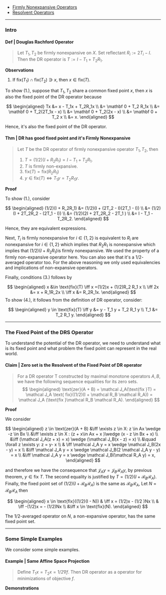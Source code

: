 - [Firmly Nonexpansive Operators](../Operators%20Theory/Firmly%20Nonexpansive%20Operators.md)
- [Resolvent Operators](../Operators%20Theory/Resolvent%20Operators.md)
---
### **Intro**

#### **Def | Douglas Rachford Operator**
> Let $T_1, T_2$ be firmly nonexpansive on $X$. Set reflectant $R_i := 2T_i - I$. Then the DR operator is $T:= I - T_1 + T_2 R_1$. 

**Observations**

1. If $\text{fix}(T_1)\cap \text{fix}(T_2) \ni x$, then $x \in \text{fix}(T)$. 

To show (1.), suppose that $T_1, T_2$ share a common fixed point $x$, then $x$ is also the fixed point of the DR operator because 

$$
\begin{aligned}
    Tx &= x - T_1x + T_2R_1x
    \\
    &= \mathbf 0 + T_2 R_1x 
    \\
    &= \mathbf 0 + T_2(2T_1x - x)
    \\
    &= \mathbf 0 + T_2(2x - x)
    \\
    &= \mathbf 0 + T_2 x 
    \\
    &= x. 
\end{aligned}
$$

Hence, it's also the fixed point of the DR operator. 




#### **Thm | DR has good fixed point and it's Firmly Nonexpansive**
> Let $T$ be the DR operator of firmly nonexpansive operator $T_1, T_2$, then 
> 1. $T = (1/2)(I + R_2 R_1)=I - T_1 + T_2 R_1$. 
> 2. $T$ is firmly non-expansive. 
> 3. $\text{fix}(T) = \text{fix}(R_2R_1)$
> 4. $y \in \text{fix}(T) \iff T_1 y = T_2 R_1 y$. 

**Proof**

To show (1.), consider 

$$
\begin{aligned}
    (1/2)(I + R_2R_1) &= (1/2)(I + (2T_2 - I)(2T_1 - I))
    \\
    &= (1/2)(I + 2T_2R_2 - (2T_1 - I))
    \\
    &= (1/2)(2I + 2T_2R_2 - 2T_1 )
    \\
    &= I - T_1 - T_2R_2. 
\end{aligned}
$$

Hence, they are equivalent expressions. 

Next, $T_i$ is firmly nonexpansive for $i \in \{1, 2\}$ is equivalent to $R_i$ are nonexpansive for $i \in \{1, 2\}$ which implies that $R_2R_1$ is nonexpansive which implies that $(1/2)(I + R_2 R_1)$is firmly nonexpansive. 
We used the property of a firmly non-expansive operator here. 
You can also see that it's a $1/2$-averaged operator too. 
For the above reasoning we only used equivalencies and implications of non-expansive operators. 

Finally, conditions (3.) follows by

$$
\begin{aligned}
    x &\in \text{fix}(T) \iff x  =(1/2)x + (1/2)R_2 R_1 x
    \\
    \iff 
    2x &= x + R_1R_2x
    \\
    \iff 
    x &= R_2R_1x. 
\end{aligned}
$$
To show (4.), it follows from the definition of DR operator, consider: 

$$
\begin{aligned}
    y \in \text{fix}(T) \iff y &= y - T_1 y + T_2 R_1 y
    \\
    T_1 &= T_2 R_1 y. 
\end{aligned}
$$


---
### **The Fixed Point of the DRS Operator**

To understand the potential of the DR operator, we need to understand what is its fixed point and what problem the fixed point can represent in the real world. 


#### **Claim | Zero set is the Resolvent of the Fixed Point of DR operator**
> For a DR operator T constructed by maximal monotone operators $A, B$, we have the following sequence equalities for its zero sets. 
> $$
> \begin{aligned}
>     \text{zer}(A + B) = \mathcal J_A(\text{fix }T)
>     = \mathcal J_A \text{ fix}((1/2)(I + \mathcal R_B \mathcal R_A))
>     = \mathcal J_A (\text{fix }\mathcal R_B \mathcal R_A). 
> \end{aligned}
> $$

**Proof**

We consider

$$
\begin{aligned}
    z \in \text{zer}(A + B)
    &\iff 
    \exists z \in X: z \in Ax \wedge  -z \in Bx
    \\
    &\iff 
    \exists z \in X : 
    (z + x\in Ax + x )\wedge 
    (x - z \in Bx + x)
    \\
    &\iff 
    (\mathcal J_A(z + x) = x) 
    \wedge 
    (\mathcal J_B(x - z) = x)
    \\
    &\quad  \forall z \exists y: z = y- x
    \\
    & \iff
    \mathcal J_A y = x \wedge
    \mathcal J_B(2x - y) = x
    \\
    &\iff 
    \mathcal J_A y = x \wedge
    \mathcal J_B(2 \mathcal J_A y - y) = x
    \\
    &\iff 
    \mathcal J_A y = x \wedge
    \mathcal J_B(\mathcal R_A y) = x, 
\end{aligned}
$$

and therefore we have the consequence that $\mathcal J_Ay = \mathcal J_B \mathcal R_A y$, by previous theorem, $y \in \text{fix }T$. 
The second equality is justified by $T = (1/2)(I + \mathcal R_B \mathcal R_A)$. 
Finally, the fixed point set of $(1/2)(I + \mathcal R_B \mathcal R_A)$ is the same as $\mathcal R_B \mathcal R_A$, Let $N = \mathcal R_B \mathcal R_A$ then 

$$
\begin{aligned}
    x \in \text{fix}((1/2)(I - N))
    & \iff 
    x = (1/2)x - (1/2 )Nx
    \\
    & \iff 
    -(1/2)x  = - (1/2)Nx
    \\
    &\iff 
    x \in \text{fix}(N). 
\end{aligned}
$$

The $1/2$-averaged operator on $N$, a non-expansive operator, has the same fixed point set. 

---
### **Some Simple Examples**

We consider some simple examples. 

#### **Example | Same Affine Space Projection**
> Define $T_1x = T_2x = 1/2\nabla f$. Then DR operator as a operator for minimizations of objective $f$. 

**Demonstrations**

